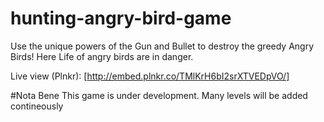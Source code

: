 # hunting-angry-bird-game
Use the unique powers of the Gun and Bullet to destroy the greedy Angry Birds! Here Life of angry birds are in danger.

Live view (Plnkr):
[http://embed.plnkr.co/TMlKrH6bI2srXTVEDpVO/]

#Nota Bene
This game is under development. Many levels will be added contineously 

